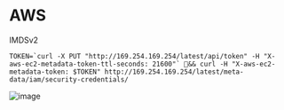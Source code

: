 # AWS

IMDSv2
```
TOKEN=`curl -X PUT "http://169.254.169.254/latest/api/token" -H "X-aws-ec2-metadata-token-ttl-seconds: 21600"` && curl -H "X-aws-ec2-metadata-token: $TOKEN" http://169.254.169.254/latest/meta-data/iam/security-credentials/
```
![image](https://github.com/user-attachments/assets/17f3b35d-66cf-46a6-90f2-d956b5071396)
